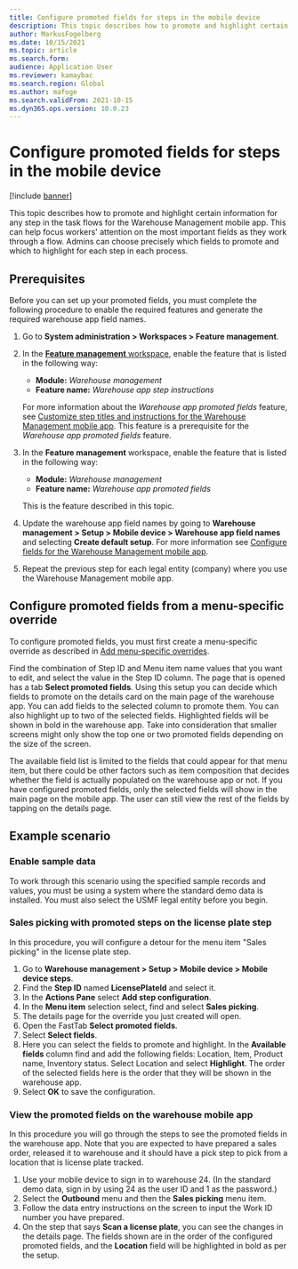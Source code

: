 ```yaml
---
title: Configure promoted fields for steps in the mobile device
description: This topic describes how to promote and highlight certain information for any step in the task flows for the Warehouse Management mobile app.
author: MarkusFogelberg
ms.date: 10/15/2021
ms.topic: article
ms.search.form:
audience: Application User
ms.reviewer: kamaybac
ms.search.region: Global
ms.author: mafoge
ms.search.validFrom: 2021-10-15
ms.dyn365.ops.version: 10.0.23
---
```


# Configure promoted fields for steps in the mobile device

[!include [banner](../includes/banner.md)]

This topic describes how to promote and highlight certain information for any step in the task flows for the Warehouse Management mobile app. This can help focus workers' attention on the most important fields as they work through a flow. Admins can choose precisely which fields to promote and which to highlight for each step in each process.

## Prerequisites

Before you can set up your promoted fields, you must complete the following procedure to enable the required features and generate the required warehouse app field names.

1. Go to **System administration \> Workspaces \> Feature management**.
1. In the [**Feature management** workspace](../../fin-ops-core/fin-ops/get-started/feature-management/feature-management-overview.md), enable the feature that is listed in the following way:

    - **Module:** *Warehouse management*
    - **Feature name:** *Warehouse app step instructions*

    For more information about the *Warehouse app promoted fields* feature, see [Customize step titles and instructions for the Warehouse Management mobile app](mobile-app-titles-instructions.md). This feature is a prerequisite for the *Warehouse app promoted fields* feature.

1. In the **Feature management** workspace, enable the feature that is listed in the following way:

    - **Module:** *Warehouse management*
    - **Feature name:** *Warehouse app promoted fields*

    This is the feature described in this topic.

1. Update the warehouse app field names by going to **Warehouse management \> Setup \> Mobile device \> Warehouse app field names** and selecting **Create default setup**. For more information see [Configure fields for the Warehouse Management mobile app](configure-app-field-names-priorities-warehouse.md).

1. Repeat the previous step for each legal entity (company) where you use the Warehouse Management mobile app.

## Configure promoted fields from a menu-specific override

To configure promoted fields, you must first create a menu-specific override as described in [Add menu-specific overrides](mobile-app-titles-instructions.md#add-menu-specific-overrides).

Find the combination of Step ID and Menu item name values that you want to edit, and select the value in the Step ID column. The page that is opened has a tab **Select promoted fields**. Using this setup you can decide which fields to promote on the details card on the main page of the warehouse app. You can add fields to the selected column to promote them. You can also highlight up to two of the selected fields. Highlighted fields will be shown in bold in the warehouse app. Take into consideration that smaller screens might only show the top one or two promoted fields depending on the size of the screen.

The available field list is limited to the fields that could appear for that menu item, but there could be other factors such as item composition that decides whether the field is actually populated on the warehouse app or not. If you have configured promoted fields, only the selected fields will show in the main page on the mobile app. The user can still view the rest of the fields by tapping on the details page.

## Example scenario

### Enable sample data

To work through this scenario using the specified sample records and values, you must be using a system where the standard demo data is installed. You must also select the USMF legal entity before you begin.

### Sales picking with promoted steps on the license plate step

In this procedure, you will configure a detour for the menu item "Sales picking" in the license plate step.

1. Go to **Warehouse management \> Setup \> Mobile device \> Mobile device steps**.
1. Find the **Step ID** named **LicensePlateId** and select it.
1. In the **Actions Pane** select **Add step configuration**.
1. In the **Menu item** selection select, find and select **Sales picking**.
1. The details page for the override you just created will open.
1. Open the FastTab **Select promoted fields**.
1. Select **Select fields**.
1. Here you can select the fields to promote and highlight. In the **Available fields** column find and add the following fields: Location, Item, Product name, Inventory status. Select Location and select **Highlight**. The order of the selected fields here is the order that they will be shown in the warehouse app.
1. Select **OK** to save the configuration.

### View the promoted fields on the warehouse mobile app

In this procedure you will go through the steps to see the promoted fields in the warehouse app. Note that you are expected to have prepared a sales order, released it to warehouse and it should have a pick step to pick from a location that is license plate tracked.

1. Use your mobile device to sign in to warehouse 24. (In the standard demo data, sign in by using 24 as the user ID and 1 as the password.)
1. Select the **Outbound** menu and then the **Sales picking** menu item.
1. Follow the data entry instructions on the screen to input the Work ID number you have prepared.
1. On the step that says **Scan a license plate**, you can see the changes in the details page. The fields shown are in the order of the configured promoted fields, and the **Location** field will be highlighted in bold as per the setup.
